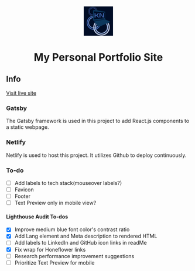 <p align="center">
  <a href="https://www.krista-naso.com">
    <img alt="logo" src="./src/images/KNLogo.png" width="80" />
  </a>
</p>
<h1 align="center">
  My Personal Portfolio Site
</h1>

## Info

[Visit live site](https://www.krista-naso.com)

### Gatsby

The Gatsby framework is used in this project to add React.js components to a static webpage.

### Netlify

Netlify is used to host this project. It utilizes Github to deploy continuously.

### To-do

- [ ] Add labels to tech stack(mouseover labels?)
- [ ] Favicon
- [ ] Footer
- [ ] Text Preview only in mobile view?

#### Lighthouse Audit To-dos

- [x] Improve medium blue font color's contrast ratio
- [x] Add Lang element and Meta description to rendered HTML
- [ ] Add labels to LinkedIn and GitHub icon links in readMe
- [x] Fix wrap for Honeflower links
- [ ] Research performance improvement suggestions
- [ ] Prioritize Text Preview for mobile
